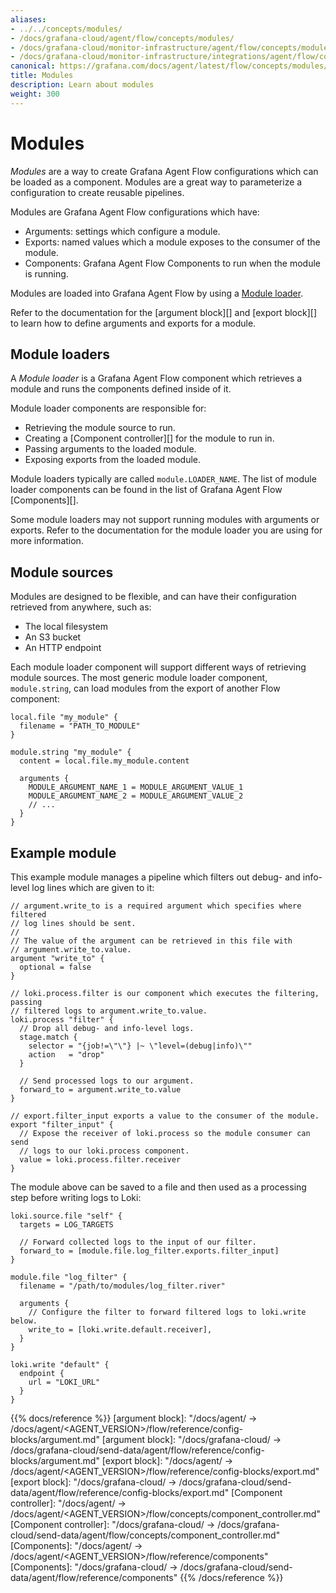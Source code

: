 ```yaml
---
aliases:
- ../../concepts/modules/
- /docs/grafana-cloud/agent/flow/concepts/modules/
- /docs/grafana-cloud/monitor-infrastructure/agent/flow/concepts/modules/
- /docs/grafana-cloud/monitor-infrastructure/integrations/agent/flow/concepts/modules/
canonical: https://grafana.com/docs/agent/latest/flow/concepts/modules/
title: Modules
description: Learn about modules
weight: 300
---
```


# Modules

_Modules_ are a way to create Grafana Agent Flow configurations which can be
loaded as a component. Modules are a great way to parameterize a configuration
to create reusable pipelines.

Modules are Grafana Agent Flow configurations which have:

* Arguments: settings which configure a module.
* Exports: named values which a module exposes to the consumer of the module.
* Components: Grafana Agent Flow Components to run when the module is running.

Modules are loaded into Grafana Agent Flow by using a [Module
loader](#module-loaders).

Refer to the documentation for the [argument block][] and [export block][] to
learn how to define arguments and exports for a module.

## Module loaders

A _Module loader_ is a Grafana Agent Flow component which retrieves a module
and runs the components defined inside of it.

Module loader components are responsible for:

* Retrieving the module source to run.
* Creating a [Component controller][] for the module to run in.
* Passing arguments to the loaded module.
* Exposing exports from the loaded module.

Module loaders typically are called `module.LOADER_NAME`. The list of module
loader components can be found in the list of Grafana Agent Flow
[Components][].

Some module loaders may not support running modules with arguments or exports.
Refer to the documentation for the module loader you are using for more
information.

## Module sources

Modules are designed to be flexible, and can have their configuration retrieved
from anywhere, such as:

* The local filesystem
* An S3 bucket
* An HTTP endpoint

Each module loader component will support different ways of retrieving module
sources. The most generic module loader component, `module.string`, can load
modules from the export of another Flow component:

```river
local.file "my_module" {
  filename = "PATH_TO_MODULE"
}

module.string "my_module" {
  content = local.file.my_module.content

  arguments {
    MODULE_ARGUMENT_NAME_1 = MODULE_ARGUMENT_VALUE_1
    MODULE_ARGUMENT_NAME_2 = MODULE_ARGUMENT_VALUE_2
    // ...
  }
}
```

## Example module

This example module manages a pipeline which filters out debug- and info-level
log lines which are given to it:

```river
// argument.write_to is a required argument which specifies where filtered
// log lines should be sent.
//
// The value of the argument can be retrieved in this file with
// argument.write_to.value.
argument "write_to" {
  optional = false
}

// loki.process.filter is our component which executes the filtering, passing
// filtered logs to argument.write_to.value.
loki.process "filter" {
  // Drop all debug- and info-level logs.
  stage.match {
    selector = "{job!=\"\"} |~ \"level=(debug|info)\""
    action   = "drop"
  }

  // Send processed logs to our argument.
  forward_to = argument.write_to.value
}

// export.filter_input exports a value to the consumer of the module.
export "filter_input" {
  // Expose the receiver of loki.process so the module consumer can send
  // logs to our loki.process component.
  value = loki.process.filter.receiver
}
```

The module above can be saved to a file and then used as a processing step
before writing logs to Loki:

```river
loki.source.file "self" {
  targets = LOG_TARGETS

  // Forward collected logs to the input of our filter.
  forward_to = [module.file.log_filter.exports.filter_input]
}

module.file "log_filter" {
  filename = "/path/to/modules/log_filter.river"

  arguments {
    // Configure the filter to forward filtered logs to loki.write below.
    write_to = [loki.write.default.receiver],
  }
}

loki.write "default" {
  endpoint {
    url = "LOKI_URL"
  }
}
```

{{% docs/reference %}}
[argument block]: "/docs/agent/ -> /docs/agent/<AGENT_VERSION>/flow/reference/config-blocks/argument.md"
[argument block]: "/docs/grafana-cloud/ -> /docs/grafana-cloud/send-data/agent/flow/reference/config-blocks/argument.md"
[export block]: "/docs/agent/ -> /docs/agent/<AGENT_VERSION>/flow/reference/config-blocks/export.md"
[export block]: "/docs/grafana-cloud/ -> /docs/grafana-cloud/send-data/agent/flow/reference/config-blocks/export.md"
[Component controller]: "/docs/agent/ -> /docs/agent/<AGENT_VERSION>/flow/concepts/component_controller.md"
[Component controller]: "/docs/grafana-cloud/ -> /docs/grafana-cloud/send-data/agent/flow/concepts/component_controller.md"
[Components]: "/docs/agent/ -> /docs/agent/<AGENT_VERSION>/flow/reference/components"
[Components]: "/docs/grafana-cloud/ -> /docs/grafana-cloud/send-data/agent/flow/reference/components"
{{% /docs/reference %}}
